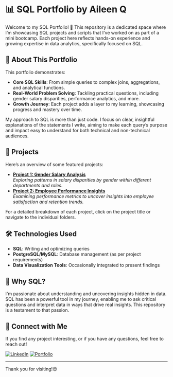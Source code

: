 # 📊 SQL Portfolio by Aileen Q

Welcome to my SQL Portfolio! 🎉 This repository is a dedicated space where I’m showcasing SQL projects and scripts that I’ve worked on as part of a mini bootcamp. Each project here reflects hands-on experience and growing expertise in data analytics, specifically focused on SQL.

## 🚀 About This Portfolio

This portfolio demonstrates:
- **Core SQL Skills**: From simple queries to complex joins, aggregations, and analytical functions.
- **Real-World Problem Solving**: Tackling practical questions, including gender salary disparities, performance analytics, and more.
- **Growth Journey**: Each project adds a layer to my learning, showcasing progress and mastery over time.

My approach to SQL is more than just code. I focus on clear, insightful explanations of the statements I write, aiming to make each query’s purpose and impact easy to understand for both technical and non-technical audiences.

## 📂 Projects

Here’s an overview of some featured projects:
- **[Project 1: Gender Salary Analysis](link-to-project)**  
  *Exploring patterns in salary disparities by gender within different departments and roles.*
- **[Project 2: Employee Performance Insights](link-to-project)**  
  *Examining performance metrics to uncover insights into employee satisfaction and retention trends.*
  
For a detailed breakdown of each project, click on the project title or navigate to the individual folders.

## 🛠️ Technologies Used
- **SQL**: Writing and optimizing queries
- **PostgreSQL/MySQL**: Database management (as per project requirements)
- **Data Visualization Tools**: Occasionally integrated to present findings

## 🌱 Why SQL?

I'm passionate about understanding and uncovering insights hidden in data. SQL has been a powerful tool in my journey, enabling me to ask critical questions and interpret data in ways that drive real insights. This repository is a testament to that passion.

## 👋 Connect with Me

If you find any project interesting, or if you have any questions, feel free to reach out!

[![LinkedIn](https://img.shields.io/badge/-LinkedIn-blue)](https://www.linkedin.com/in/yourprofile/)
[![Portfolio](https://img.shields.io/badge/-Portfolio-black)](https://your-portfolio-link.com)

---

Thank you for visiting!😊

